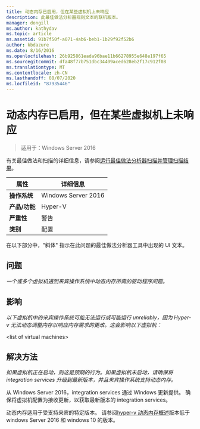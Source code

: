 ```yaml
---
title: 动态内存已启用，但在某些虚拟机上未响应
description: 此最佳做法分析器规则文本的联机版本。
manager: dongill
ms.author: kathydav
ms.topic: article
ms.assetid: 91b7f50f-a071-4ab6-beb1-1b29f92f52b6
author: kbdazure
ms.date: 8/16/2016
ms.openlocfilehash: 26b925861eada96bae11b66278955e648e197f65
ms.sourcegitcommit: dfa48f77b751dbc34409aced628eb2f17c912f08
ms.translationtype: MT
ms.contentlocale: zh-CN
ms.lasthandoff: 08/07/2020
ms.locfileid: "87935446"
---
```

# <a name="dynamic-memory-is-enabled-but-not-responding-on-some-virtual-machines"></a>动态内存已启用，但在某些虚拟机上未响应

>适用于：Windows Server 2016

有关最佳做法和扫描的详细信息，请参阅[运行最佳做法分析器扫描并管理扫描结果](https://go.microsoft.com/fwlink/p/?LinkID=223177)。

|属性|详细信息|
|-|-|
|**操作系统**|Windows Server 2016|
|**产品/功能**|Hyper-V|
|**严重性**|警告|
|**类别**|配置|

在以下部分中，"斜体" 指示在此问题的最佳做法分析器工具中出现的 UI 文本。

## <a name="issue"></a>问题
*一个或多个虚拟机遇到来宾操作系统中动态内存所需的驱动程序问题。*

## <a name="impact"></a>影响
*以下虚拟机中的来宾操作系统可能无法运行或可能运行 unreliably，因为 Hyper-v 无法动态调整内存以响应内存需求的更改。这会影响以下虚拟机：*

\<list of virtual machines>

## <a name="resolution"></a>解决方法
*如果虚拟机正在启动，则这是预期的行为。如果虚拟机未启动，请确保将 integration services 升级到最新版本，并且来宾操作系统支持动态内存。*

从 Windows Server 2016，integration services 通过 Windows 更新提供。 确保将虚拟机配置为接收更新，以获取最新版本的 integration services。

动态内存适用于受支持来宾的特定版本。 请参阅[hyper-v 动态内存概述](https://technet.microsoft.com/library/hh831766.aspx)版本低于 windows Server 2016 和 windows 10 的版本。




